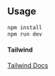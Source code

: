 ## Usage

```sh
npm install
npm run dev
```

#### Tailwind

[Tailwind Docs](https://tailwindcss.com/docs/guides/vite)
